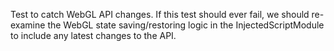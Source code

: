Test to catch WebGL API changes. If this test should ever fail, we should re-examine the WebGL state saving/restoring logic in the InjectedScriptModule to include any latest changes to the API.
